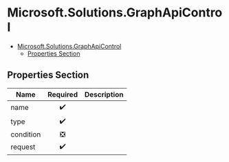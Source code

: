 <a name="microsoft-solutions-graphapicontrol"></a>
# Microsoft.Solutions.GraphApiControl
* [Microsoft.Solutions.GraphApiControl](#microsoft-solutions-graphapicontrol)
    * [Properties Section](#microsoft-solutions-graphapicontrol-properties-section)

<a name="microsoft-solutions-graphapicontrol-properties-section"></a>
## Properties Section
| Name | Required | Description
| ---|:--:|:--:|
|name|:heavy_check_mark:|
|type|:heavy_check_mark:|
|condition|:negative_squared_cross_mark:|
|request|:heavy_check_mark:|
